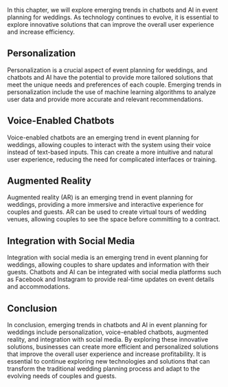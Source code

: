 

In this chapter, we will explore emerging trends in chatbots and AI in event planning for weddings. As technology continues to evolve, it is essential to explore innovative solutions that can improve the overall user experience and increase efficiency.

Personalization
---------------

Personalization is a crucial aspect of event planning for weddings, and chatbots and AI have the potential to provide more tailored solutions that meet the unique needs and preferences of each couple. Emerging trends in personalization include the use of machine learning algorithms to analyze user data and provide more accurate and relevant recommendations.

Voice-Enabled Chatbots
----------------------

Voice-enabled chatbots are an emerging trend in event planning for weddings, allowing couples to interact with the system using their voice instead of text-based inputs. This can create a more intuitive and natural user experience, reducing the need for complicated interfaces or training.

Augmented Reality
-----------------

Augmented reality (AR) is an emerging trend in event planning for weddings, providing a more immersive and interactive experience for couples and guests. AR can be used to create virtual tours of wedding venues, allowing couples to see the space before committing to a contract.

Integration with Social Media
-----------------------------

Integration with social media is an emerging trend in event planning for weddings, allowing couples to share updates and information with their guests. Chatbots and AI can be integrated with social media platforms such as Facebook and Instagram to provide real-time updates on event details and accommodations.

Conclusion
----------

In conclusion, emerging trends in chatbots and AI in event planning for weddings include personalization, voice-enabled chatbots, augmented reality, and integration with social media. By exploring these innovative solutions, businesses can create more efficient and personalized solutions that improve the overall user experience and increase profitability. It is essential to continue exploring new technologies and solutions that can transform the traditional wedding planning process and adapt to the evolving needs of couples and guests.


